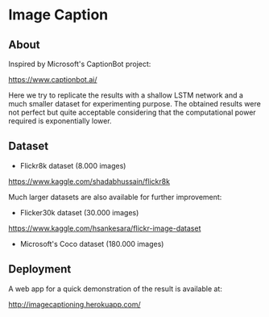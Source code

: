 # Image Caption
## About
Inspired by Microsoft's CaptionBot project: 

https://www.captionbot.ai/

Here we try to replicate the results with a shallow LSTM network and a much smaller dataset for experimenting purpose. The obtained results were not perfect but quite acceptable considering that the computational power required is exponentially lower.

## Dataset

+ Flickr8k dataset (8.000 images)

https://www.kaggle.com/shadabhussain/flickr8k

Much larger datasets are also available for further improvement:

+ Flicker30k dataset (30.000 images)

https://www.kaggle.com/hsankesara/flickr-image-dataset

+ Microsoft's Coco dataset (180.000 images)

## Deployment

A web app for a quick demonstration of the result is available at:

http://imagecaptioning.herokuapp.com/
